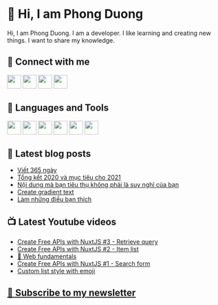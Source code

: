 # 👋 Hi, I am Phong Duong

Hi, I am Phong Duong. I am a developer. I like learning and creating new things. I want to share my knowledge.

## 🔗 Connect with me

[<img height="32" width="32" src="https://cdn.jsdelivr.net/npm/simple-icons@v3/icons/youtube.svg" />](https://www.youtube.com/channel/UCXykqt3V2-9bYXKWZRcH0rA)
[<img height="32" width="32" src="https://cdn.jsdelivr.net/npm/simple-icons@v3/icons/twitter.svg" />](https://twitter.com/koo_gio)
[<img height="32" width="32" src="https://cdn.jsdelivr.net/npm/simple-icons@v3/icons/facebook.svg" />](https://www.facebook.com/koogio)
[<img height="32" width="32" src="https://cdn.jsdelivr.net/npm/simple-icons@v3/icons/linkedin.svg" />](https://www.linkedin.com/in/phong-duong/)

## 🧰 Languages and Tools

[<img height="32" width="32" src="https://cdn.jsdelivr.net/npm/simple-icons@v3/icons/javascript.svg" />](javascript)
[<img height="32" width="32" src="https://cdn.jsdelivr.net/npm/simple-icons@v3/icons/html5.svg" />](html5)
[<img height="32" width="32" src="https://cdn.jsdelivr.net/npm/simple-icons@v3/icons/css3.svg" />](css3)
[<img height="32" width="32" src="https://cdn.jsdelivr.net/npm/simple-icons@v3/icons/node-dot-js.svg" />](nodejs)
[<img height="32" width="32" src="https://cdn.jsdelivr.net/npm/simple-icons@v3/icons/react.svg" />](react)
[<img height="32" width="32" src="https://cdn.jsdelivr.net/npm/simple-icons@v3/icons/vue-dot-js.svg" />](vue)

## 📝 Latest blog posts

<!-- BLOG-POST-LIST:START -->
- [Viết 365 ngày](https://phongduong.dev/blog/viet-365-ngay/)
- [Tổng kết 2020 và mục tiêu cho 2021](https://phongduong.dev/blog/tong-ket-2020-va-muc-tieu-cho-2021/)
- [Nội dung mà bạn tiêu thụ không phải là suy nghĩ của bạn](https://phongduong.dev/blog/noi-dung-ma-ban-tieu-thu-khong-phai-la-suy-nghi-cua-ban/)
- [Create gradient text](https://phongduong.dev/blog/create-gradient-text/)
- [Làm những điều bạn thích](https://phongduong.dev/blog/lam-nhung-dieu-ban-thich/)
<!-- BLOG-POST-LIST:END -->

## 📺 Latest Youtube videos

<!-- YOUTUBE-VIDEO-LIST:START -->
- [Create Free APIs with NuxtJS #3 - Retrieve query](https://www.youtube.com/watch?v=UqMLDJSR0L4)
- [Create Free APIs with NuxtJS #2 - Item list](https://www.youtube.com/watch?v=-Bdqw1aVs4k)
- [🔴 Web fundamentals](https://www.youtube.com/watch?v=jm9R9Nb3X-c)
- [Create Free APIs with NuxtJS #1 - Search form](https://www.youtube.com/watch?v=bcX_1PN-GkI)
- [Custom list style with emoji](https://www.youtube.com/watch?v=CmLloO764ug)
<!-- YOUTUBE-VIDEO-LIST:END -->

## [💌 Subscribe to my newsletter](https://koogio.substack.com/)
